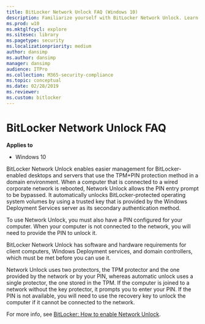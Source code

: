 ```yaml
---
title: BitLocker Network Unlock FAQ (Windows 10)
description: Familiarize yourself with BitLocker Network Unlock. Learn how it can make desktop and server management easier within domain environments.
ms.prod: w10
ms.mktglfcycl: explore
ms.sitesec: library
ms.pagetype: security
ms.localizationpriority: medium
author: dansimp
ms.author: dansimp
manager: dansimp
audience: ITPro
ms.collection: M365-security-compliance
ms.topic: conceptual
ms.date: 02/28/2019
ms.reviewer: 
ms.custom: bitlocker
---
```


# BitLocker Network Unlock FAQ

**Applies to**
-   Windows 10

BitLocker Network Unlock enables easier management for BitLocker-enabled desktops and servers that use the TPM+PIN protection method in a domain environment. When a computer that is connected to a wired corporate network is rebooted, Network Unlock allows the PIN entry prompt to be bypassed. It automatically unlocks BitLocker-protected operating system volumes by using a trusted key that is provided by the Windows Deployment Services server as its secondary authentication method.

To use Network Unlock, you must also have a PIN configured for your computer. When your computer is not connected to the network, you will need to provide the PIN to unlock it.

BitLocker Network Unlock has software and hardware requirements for client computers, Windows Deployment services, and domain controllers, which must be met before you can use it.

Network Unlock uses two protectors, the TPM protector and the one provided by the network or by your PIN, whereas automatic unlock uses a single protector, the one stored in the TPM. If the computer is joined to a network without the key protector, it prompts you to enter your PIN. If the PIN is 
not available, you will need to use the recovery key to unlock the computer if it cannot be connected to the network.

For more info, see [BitLocker: How to enable Network Unlock](bitlocker-how-to-enable-network-unlock.md).


